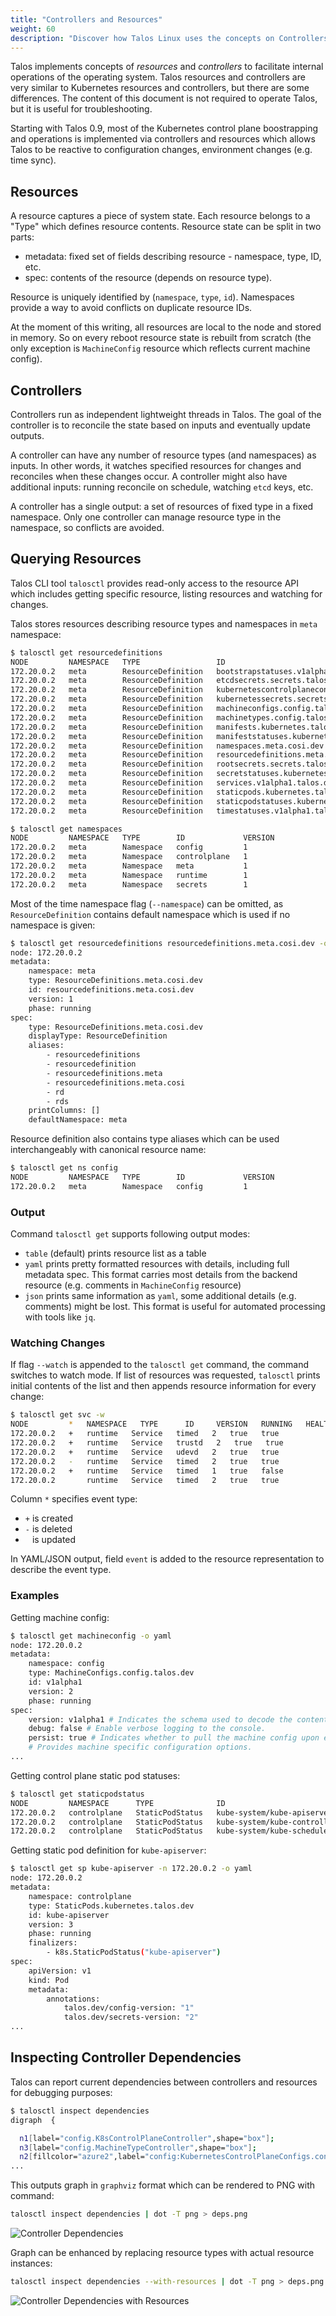 ```yaml
---
title: "Controllers and Resources"
weight: 60
description: "Discover how Talos Linux uses the concepts on Controllers and Resources."
---
```


<!-- markdownlint-disable MD038 -->

Talos implements concepts of *resources* and *controllers* to facilitate internal operations of the operating system.
Talos resources and controllers are very similar to Kubernetes resources and controllers, but there are some differences.
The content of this document is not required to operate Talos, but it is useful for troubleshooting.

Starting with Talos 0.9, most of the Kubernetes control plane boostrapping and operations is implemented via controllers and resources which allows Talos to be reactive to configuration changes, environment changes (e.g. time sync).

## Resources

A resource captures a piece of system state.
Each resource belongs to a "Type" which defines resource contents.
Resource state can be split in two parts:

* metadata: fixed set of fields describing resource - namespace, type, ID, etc.
* spec: contents of the resource (depends on resource type).

Resource is uniquely identified by (`namespace`, `type`, `id`).
Namespaces provide a way to avoid conflicts on duplicate resource IDs.

At the moment of this writing, all resources are local to the node and stored in memory.
So on every reboot resource state is rebuilt from scratch (the only exception is `MachineConfig` resource which reflects current machine config).

## Controllers

Controllers run as independent lightweight threads in Talos.
The goal of the controller is to reconcile the state based on inputs and eventually update outputs.

A controller can have any number of resource types (and namespaces) as inputs.
In other words, it watches specified resources for changes and reconciles when these changes occur.
A controller might also have additional inputs: running reconcile on schedule, watching `etcd` keys, etc.

A controller has a single output: a set of resources of fixed type in a fixed namespace.
Only one controller can manage resource type in the namespace, so conflicts are avoided.

## Querying Resources

Talos CLI tool `talosctl` provides read-only access to the resource API which includes getting specific resource,
listing resources and watching for changes.

Talos stores resources describing resource types and namespaces in `meta` namespace:

```bash
$ talosctl get resourcedefinitions
NODE         NAMESPACE   TYPE                 ID                                               VERSION
172.20.0.2   meta        ResourceDefinition   bootstrapstatuses.v1alpha1.talos.dev             1
172.20.0.2   meta        ResourceDefinition   etcdsecrets.secrets.talos.dev                    1
172.20.0.2   meta        ResourceDefinition   kubernetescontrolplaneconfigs.config.talos.dev   1
172.20.0.2   meta        ResourceDefinition   kubernetessecrets.secrets.talos.dev              1
172.20.0.2   meta        ResourceDefinition   machineconfigs.config.talos.dev                  1
172.20.0.2   meta        ResourceDefinition   machinetypes.config.talos.dev                    1
172.20.0.2   meta        ResourceDefinition   manifests.kubernetes.talos.dev                   1
172.20.0.2   meta        ResourceDefinition   manifeststatuses.kubernetes.talos.dev            1
172.20.0.2   meta        ResourceDefinition   namespaces.meta.cosi.dev                         1
172.20.0.2   meta        ResourceDefinition   resourcedefinitions.meta.cosi.dev                1
172.20.0.2   meta        ResourceDefinition   rootsecrets.secrets.talos.dev                    1
172.20.0.2   meta        ResourceDefinition   secretstatuses.kubernetes.talos.dev              1
172.20.0.2   meta        ResourceDefinition   services.v1alpha1.talos.dev                      1
172.20.0.2   meta        ResourceDefinition   staticpods.kubernetes.talos.dev                  1
172.20.0.2   meta        ResourceDefinition   staticpodstatuses.kubernetes.talos.dev           1
172.20.0.2   meta        ResourceDefinition   timestatuses.v1alpha1.talos.dev                  1
```

```bash
$ talosctl get namespaces
NODE         NAMESPACE   TYPE        ID             VERSION
172.20.0.2   meta        Namespace   config         1
172.20.0.2   meta        Namespace   controlplane   1
172.20.0.2   meta        Namespace   meta           1
172.20.0.2   meta        Namespace   runtime        1
172.20.0.2   meta        Namespace   secrets        1
```

Most of the time namespace flag (`--namespace`) can be omitted, as `ResourceDefinition` contains default
namespace which is used if no namespace is given:

```bash
$ talosctl get resourcedefinitions resourcedefinitions.meta.cosi.dev -o yaml
node: 172.20.0.2
metadata:
    namespace: meta
    type: ResourceDefinitions.meta.cosi.dev
    id: resourcedefinitions.meta.cosi.dev
    version: 1
    phase: running
spec:
    type: ResourceDefinitions.meta.cosi.dev
    displayType: ResourceDefinition
    aliases:
        - resourcedefinitions
        - resourcedefinition
        - resourcedefinitions.meta
        - resourcedefinitions.meta.cosi
        - rd
        - rds
    printColumns: []
    defaultNamespace: meta
```

Resource definition also contains type aliases which can be used interchangeably with canonical resource name:

```bash
$ talosctl get ns config
NODE         NAMESPACE   TYPE        ID             VERSION
172.20.0.2   meta        Namespace   config         1
```

### Output

Command `talosctl get` supports following output modes:

* `table` (default) prints resource list as a table
* `yaml` prints pretty formatted resources with details, including full metadata spec.
  This format carries most details from the backend resource (e.g. comments in `MachineConfig` resource)
* `json` prints same information as `yaml`, some additional details (e.g. comments) might be lost.
  This format is useful for automated processing with tools like `jq`.

### Watching Changes

If flag `--watch` is appended to the `talosctl get` command, the command switches to watch mode.
If list of resources was requested, `talosctl` prints initial contents of the list and then appends resource information for every change:

```bash
$ talosctl get svc -w
NODE         *   NAMESPACE   TYPE      ID     VERSION   RUNNING   HEALTHY
172.20.0.2   +   runtime   Service   timed   2   true   true
172.20.0.2   +   runtime   Service   trustd   2   true   true
172.20.0.2   +   runtime   Service   udevd   2   true   true
172.20.0.2   -   runtime   Service   timed   2   true   true
172.20.0.2   +   runtime   Service   timed   1   true   false
172.20.0.2       runtime   Service   timed   2   true   true
```

Column `*` specifies event type:

* `+` is created
* `-` is deleted
* ` ` is updated

In YAML/JSON output, field `event` is added to the resource representation to describe the event type.

### Examples

Getting machine config:

```bash
$ talosctl get machineconfig -o yaml
node: 172.20.0.2
metadata:
    namespace: config
    type: MachineConfigs.config.talos.dev
    id: v1alpha1
    version: 2
    phase: running
spec:
    version: v1alpha1 # Indicates the schema used to decode the contents.
    debug: false # Enable verbose logging to the console.
    persist: true # Indicates whether to pull the machine config upon every boot.
    # Provides machine specific configuration options.
...
```

Getting control plane static pod statuses:

```bash
$ talosctl get staticpodstatus
NODE         NAMESPACE      TYPE              ID                                                           VERSION   READY
172.20.0.2   controlplane   StaticPodStatus   kube-system/kube-apiserver-talos-default-controlplane-1            3         True
172.20.0.2   controlplane   StaticPodStatus   kube-system/kube-controller-manager-talos-default-controlplane-1   3         True
172.20.0.2   controlplane   StaticPodStatus   kube-system/kube-scheduler-talos-default-controlplane-1            4         True
```

Getting static pod definition for `kube-apiserver`:

```bash
$ talosctl get sp kube-apiserver -n 172.20.0.2 -o yaml
node: 172.20.0.2
metadata:
    namespace: controlplane
    type: StaticPods.kubernetes.talos.dev
    id: kube-apiserver
    version: 3
    phase: running
    finalizers:
        - k8s.StaticPodStatus("kube-apiserver")
spec:
    apiVersion: v1
    kind: Pod
    metadata:
        annotations:
            talos.dev/config-version: "1"
            talos.dev/secrets-version: "2"
...
```

## Inspecting Controller Dependencies

Talos can report current dependencies between controllers and resources for debugging purposes:

```bash
$ talosctl inspect dependencies
digraph  {

  n1[label="config.K8sControlPlaneController",shape="box"];
  n3[label="config.MachineTypeController",shape="box"];
  n2[fillcolor="azure2",label="config:KubernetesControlPlaneConfigs.config.talos.dev",shape="note",style="filled"];
...
```

This outputs graph in `graphviz` format which can be rendered to PNG with command:

```bash
talosctl inspect dependencies | dot -T png > deps.png
```

![Controller Dependencies](/images/controller-dependencies-v2.png)

Graph can be enhanced by replacing resource types with actual resource instances:

```bash
talosctl inspect dependencies --with-resources | dot -T png > deps.png
```

![Controller Dependencies with Resources](/images/controller-dependencies-with-resources-v2.png)
